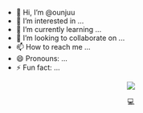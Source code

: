  - 👋 Hi, I’m @ounjuu
- 👀 I’m interested in ...
- 🌱 I’m currently learning ...
- 💞️ I’m looking to collaborate on ...
- 📫 How to reach me ...
- 😄 Pronouns: ...
- ⚡ Fun fact: ...

<div align=center>
  <img src="https://capsule-render.vercel.app/api?type=waving&height=200&text=ounjuu👋&fontAlign=80&fontAlignY=40&color=b9cbff">

💻
</div>

